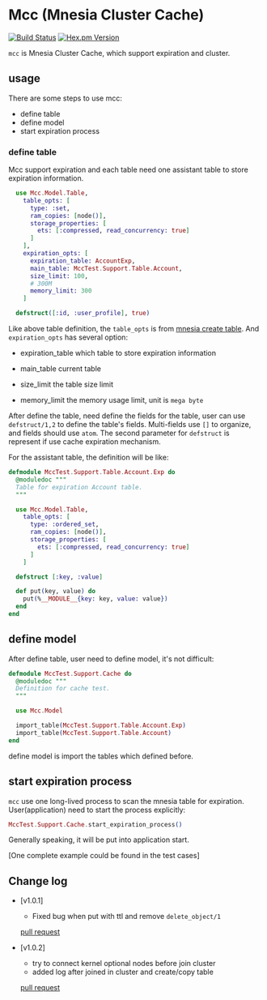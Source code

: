 # Mcc (Mnesia Cluster Cache)

[![Build Status](https://travis-ci.com/ArcBlock/mcc.svg?token=y7spFnxztFEypxKZdeqR&branch=master)](https://travis-ci.com/ArcBlock/mcc)
[![Hex.pm Version](https://img.shields.io/hexpm/v/mcc.svg?style=flat-square)](https://hex.pm/packages/mcc)

`mcc` is Mnesia Cluster Cache, which support expiration and cluster.

## usage

There are some steps to use mcc:

  - define table
  - define model
  - start expiration process

### define table

Mcc support expiration and each table need one assistant table to store expiration information.

```elixir
  use Mcc.Model.Table,
    table_opts: [
      type: :set,
      ram_copies: [node()],
      storage_properties: [
        ets: [:compressed, read_concurrency: true]
      ]
    ],
    expiration_opts: [
      expiration_table: AccountExp,
      main_table: MccTest.Support.Table.Account,
      size_limit: 100,
      # 300M
      memory_limit: 300
    ]

  defstruct([:id, :user_profile], true)
```

Like above table definition, the `table_opts` is from [mnesia create table](http://erlang.org/doc/man/mnesia.html#create_table-2). And `expiration_opts` has several option:

- expiration_table
  which table to store expiration information

- main_table
  current table

- size_limit
  the table size limit

- memory_limit
  the memory usage limit, unit is `mega byte`

After define the table, need define the fields for the table, user can use `defstruct/1,2` to define the table's fields. Multi-fields use `[]` to organize, and fields should use `atom`. The second parameter for `defstruct` is represent if use cache expiration mechanism.

For the assistant table, the definition will be like:

```elixir
defmodule MccTest.Support.Table.Account.Exp do
  @moduledoc """
  Table for expiration Account table.
  """

  use Mcc.Model.Table,
    table_opts: [
      type: :ordered_set,
      ram_copies: [node()],
      storage_properties: [
        ets: [:compressed, read_concurrency: true]
      ]
    ]

  defstruct [:key, :value]

  def put(key, value) do
    put(%__MODULE__{key: key, value: value})
  end
end
```

## define model

After define table, user need to define model, it's not difficult:

```elixir
defmodule MccTest.Support.Cache do
  @moduledoc """
  Definition for cache test.
  """

  use Mcc.Model

  import_table(MccTest.Support.Table.Account.Exp)
  import_table(MccTest.Support.Table.Account)
end
```

define model is import the tables which defined before.

## start expiration process

`mcc` use one long-lived process to scan the mnesia table for expiration. User(application) need to start the process explicitly:

```elixir
MccTest.Support.Cache.start_expiration_process()
```

Generally speaking, it will be put into application start.

[One complete example could be found in the test cases]

## Change log

- [v1.0.1]
  - Fixed bug when put with ttl and remove `delete_object/1`


  [pull request](https://github.com/ArcBlock/mcc/pull/6)

- [v1.0.2]
  - try to connect kernel optional nodes before join cluster
  - added log after joined in cluster and create/copy table

  [pull request](https://github.com/ArcBlock/mcc/pull/7)
